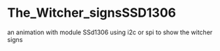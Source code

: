 # The_Witcher_signsSSD1306
an animation with module SSd1306 using i2c or spi to show the witcher signs
